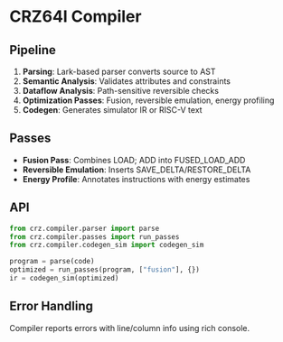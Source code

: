 # CRZ64I Compiler

## Pipeline

1. **Parsing**: Lark-based parser converts source to AST
2. **Semantic Analysis**: Validates attributes and constraints
3. **Dataflow Analysis**: Path-sensitive reversible checks
4. **Optimization Passes**: Fusion, reversible emulation, energy profiling
5. **Codegen**: Generates simulator IR or RISC-V text

## Passes

- **Fusion Pass**: Combines LOAD; ADD into FUSED_LOAD_ADD
- **Reversible Emulation**: Inserts SAVE_DELTA/RESTORE_DELTA
- **Energy Profile**: Annotates instructions with energy estimates

## API

```python
from crz.compiler.parser import parse
from crz.compiler.passes import run_passes
from crz.compiler.codegen_sim import codegen_sim

program = parse(code)
optimized = run_passes(program, ["fusion"], {})
ir = codegen_sim(optimized)
```

## Error Handling

Compiler reports errors with line/column info using rich console.
